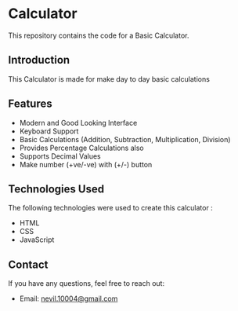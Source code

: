 
# Calculator

This repository contains the code for a Basic Calculator.

## Introduction

This Calculator is made for make day to day basic calculations

## Features

- Modern and Good Looking Interface
- Keyboard Support
- Basic Calculations (Addition, Subtraction, Multiplication, Division)
- Provides Percentage Calculations also
- Supports Decimal Values
- Make number (+ve/-ve) with (+/-) button

## Technologies Used

The following technologies were used to create this calculator :

- HTML
- CSS
- JavaScript

## Contact

If you have any questions, feel free to reach out:

- Email: nevil.10004@gmail.com
